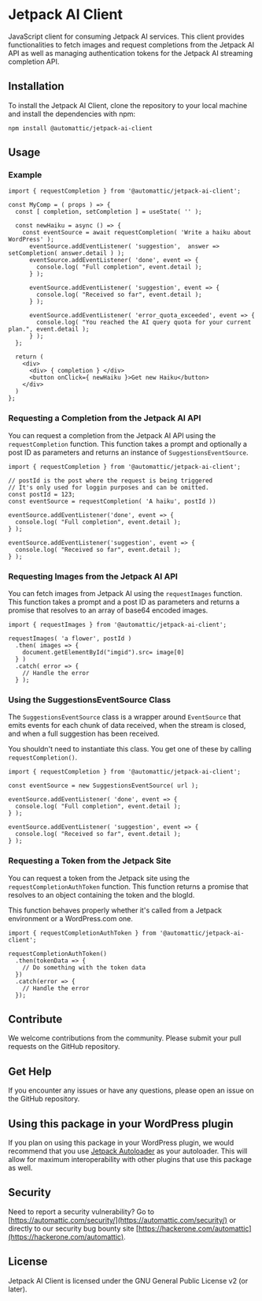 # Jetpack AI Client

 JavaScript client for consuming Jetpack AI services. This client provides functionalities to fetch images and request completions from the Jetpack AI API as well as managing authentication tokens for the Jetpack AI streaming completion API.

## Installation

To install the Jetpack AI Client, clone the repository to your local machine and install the dependencies with npm:

```
npm install @automattic/jetpack-ai-client
```

## Usage

### Example

```
import { requestCompletion } from '@automattic/jetpack-ai-client';

const MyComp = ( props ) => {
  const [ completion, setCompletion ] = useState( '' );

  const newHaiku = async () => {
    const eventSource = await requestCompletion( 'Write a haiku about WordPress' );
      eventSource.addEventListener( 'suggestion',  answer => setCompletion( answer.detail ) );
      eventSource.addEventListener( 'done', event => {
        console.log( "Full completion", event.detail );
      } );

      eventSource.addEventListener( 'suggestion', event => {
        console.log( "Received so far", event.detail );
      } );

      eventSource.addEventListener( 'error_quota_exceeded', event => {
        console.log( "You reached the AI query quota for your current plan.", event.detail );
      } );
  };

  return (
    <div>
      <div> { completion } </div>
      <button onClick={ newHaiku }>Get new Haiku</button>
    </div>
  )
};
```

### Requesting a Completion from the Jetpack AI API

You can request a completion from the Jetpack AI API using the `requestCompletion` function. This function takes a prompt and optionally a post ID as parameters and returns an instance of `SuggestionsEventSource`.

```
import { requestCompletion } from '@automattic/jetpack-ai-client';

// postId is the post where the request is being triggered
// It's only used for loggin purposes and can be omitted.
const postId = 123;
const eventSource = requestCompletion( 'A haiku', postId ))

eventSource.addEventListener('done', event => {
  console.log( "Full completion", event.detail );
} );

eventSource.addEventListener('suggestion', event => {
  console.log( "Received so far", event.detail );
} );
```

### Requesting Images from the Jetpack AI API

You can fetch images from Jetpack AI using the `requestImages` function. This function takes a prompt and a post ID as parameters and returns a promise that resolves to an array of base64 encoded images.

```
import { requestImages } from '@automattic/jetpack-ai-client';

requestImages( 'a flower', postId )
  .then( images => {
    document.getElementById("imgid").src= image[0]
  } )
  .catch( error => {
    // Handle the error
  } );
```

### Using the SuggestionsEventSource Class

The `SuggestionsEventSource` class is a wrapper around `EventSource` that emits events for each chunk of data received, when the stream is closed, and when a full suggestion has been received.

You shouldn't need to instantiate this class. You get one of these by calling `requestCompletion()`.

```
import { requestCompletion } from '@automattic/jetpack-ai-client';

const eventSource = new SuggestionsEventSource( url );

eventSource.addEventListener( 'done', event => {
  console.log( "Full completion", event.detail );
} );

eventSource.addEventListener( 'suggestion', event => {
  console.log( "Received so far", event.detail );
} );
```

### Requesting a Token from the Jetpack Site

You can request a token from the Jetpack site using the `requestCompletionAuthToken` function. This function returns a promise that resolves to an object containing the token and the blogId.

This function behaves properly whether it's called from a Jetpack environment or a WordPress.com one.

```
import { requestCompletionAuthToken } from '@automattic/jetpack-ai-client';

requestCompletionAuthToken()
  .then(tokenData => {
    // Do something with the token data
  })
  .catch(error => {
    // Handle the error
  });
```

## Contribute

We welcome contributions from the community. Please submit your pull requests on the GitHub repository.

## Get Help

If you encounter any issues or have any questions, please open an issue on the GitHub repository.

## Using this package in your WordPress plugin

If you plan on using this package in your WordPress plugin, we would recommend that you use [Jetpack Autoloader](https://packagist.org/packages/automattic/jetpack-autoloader) as your autoloader. This will allow for maximum interoperability with other plugins that use this package as well.

## Security

Need to report a security vulnerability? Go to [https://automattic.com/security/](https://automattic.com/security/) or directly to our security bug bounty site [https://hackerone.com/automattic](https://hackerone.com/automattic).

## License

Jetpack AI Client is licensed under the GNU General Public License v2 (or later).
